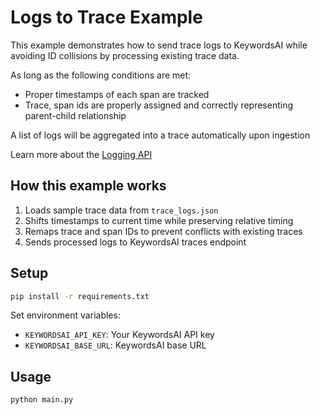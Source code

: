 # Logs to Trace Example

This example demonstrates how to send trace logs to KeywordsAI while avoiding ID collisions by processing existing trace data.

As long as the following conditions are met:

- Proper timestamps of each span are tracked
- Trace, span ids are properly assigned and correctly representing parent-child relationship

A list of logs will be aggregated into a trace automatically upon ingestion

Learn more about the [Logging API](https://docs.keywordsai.co/api-endpoints/integration/request-logging-endpoint)

## How this example works

1. Loads sample trace data from `trace_logs.json`
2. Shifts timestamps to current time while preserving relative timing
3. Remaps trace and span IDs to prevent conflicts with existing traces
4. Sends processed logs to KeywordsAI traces endpoint

## Setup

```bash
pip install -r requirements.txt
```

Set environment variables:

- `KEYWORDSAI_API_KEY`: Your KeywordsAI API key
- `KEYWORDSAI_BASE_URL`: KeywordsAI base URL

## Usage

```bash
python main.py
```

